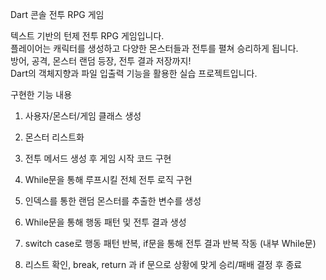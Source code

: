 Dart 콘솔 전투 RPG 게임

텍스트 기반의 턴제 전투 RPG 게임입니다.  
플레이어는 캐릭터를 생성하고 다양한 몬스터들과 전투를 펼쳐 승리하게 됩니다.  
방어, 공격, 몬스터 랜덤 등장, 전투 결과 저장까지!  
Dart의 객체지향과 파일 입출력 기능을 활용한 실습 프로젝트입니다.






구현한 기능 내용

1. 사용자/몬스터/게임 클래스 생성

2. 몬스터 리스트화

3. 전투 메서드 생성 후 게임 시작 코드 구현

4. While문을 통해 루프시킬 전체 전투 로직 구현

5. 인덱스를 통한 랜덤 몬스터를 추출한 변수를 생성

6. While문을 통해 행동 패턴 및 전투 결과 생성

7. switch case로 행동 패턴 반복, if문을 통해 전투 결과 반복 작동 (내부 While문)

8. 리스트 확인, break, return 과 if 문으로 상황에 맞게 승리/패배 결정 후 종료
